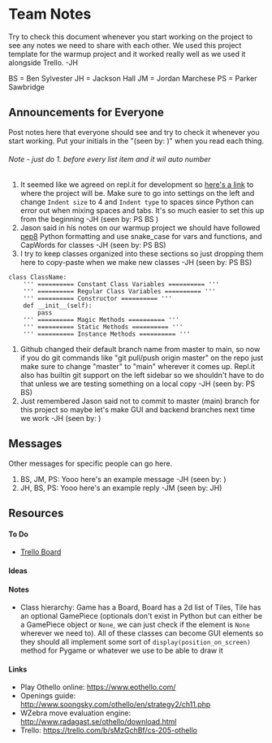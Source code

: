 # Team Notes
Try to check this document whenever you start working on the project to see any notes we need to share with each other. We used this project template for the warmup project and it worked really well as we used it alongside Trello. -JH

BS = Ben Sylvester
JH = Jackson Hall
JM = Jordan Marchese
PS = Parker Sawbridge

## Announcements for Everyone
Post notes here that everyone should see and try to check it whenever you start working. Put your initials in the "(seen by: <initials>)" when you read each thing.

###### Note - just do 1. before every list item and it wil auto number

1. It seemed like we agreed on repl.it for development so [here's a link](https://repl.it/@jackson_hall/CS205-Final-Project#TeamNotes.md) to where the project will be. Make sure to go into settings on the left and change `Indent size` to 4 and `Indent type` to spaces since Python can error out when mixing spaces and tabs. It's so much easier to set this up from the beginning -JH (seen by: PS BS )
1. Jason said in his notes on our warmup project we should have followed [pep8](https://www.python.org/dev/peps/pep-0008/) Python formatting and use snake_case for vars and functions, and CapWords for classes -JH (seen by: PS BS)
1. I try to keep classes organized into these sections so just dropping them here to copy-paste when we make new classes -JH (seen by: PS BS)
  ```
  class ClassName:
      ''' ========== Constant Class Variables ========== '''
      ''' ========== Regular Class Variables ========== '''
      ''' ========== Constructor ========== '''
      def __init__(self):
          pass
      ''' ========== Magic Methods ========== '''
      ''' ========== Static Methods ========== '''
      ''' ========== Instance Methods ========== '''
  ```
1. Github changed their default branch name from master to main, so now if you do git commands like "git pull/push origin master" on the repo just make sure to change "master" to "main" wherever it comes up. Repl.it also has builtin git support on the left sidebar so we shouldn't have to do that unless we are testing something on a local copy -JH (seen by: PS BS)
1. Just remembered Jason said not to commit to master (main) branch for this project so maybe let's make GUI and backend branches next time we work -JH (seen by: )

## Messages
Other messages for specific people can go here.

1. BS, JM, PS: Yooo here's an example message -JH (seen by: )
1. JH, BS, PS: Yooo here's an example reply -JM (seen by: JH)


## Resources
#### To Do
- [Trello Board](https://trello.com/invite/b/sMzGchBf/a4ef900d6968ac4c0c88568dd14a20ef/cs-205-othello)

#### Ideas

#### Notes
- Class hierarchy: Game has a Board, Board has a 2d list of Tiles, Tile has an optional GamePiece (optionals don't exist in Python but can either be a GamePiece object or `None`, we can just check if the element is `None` wherever we need to). All of these classes can become GUI elements so they should all implement some sort of `display(position_on_screen)` method for Pygame or whatever we use to be able to draw it

#### Links
- Play Othello online: https://www.eothello.com/
- Openings guide: http://www.soongsky.com/othello/en/strategy2/ch11.php
- WZebra move evaluation engine: http://www.radagast.se/othello/download.html
- Trello: https://trello.com/b/sMzGchBf/cs-205-othello